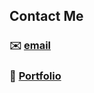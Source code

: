 ## Contact Me
### ✉️ [email](asas7715@naver.com)
### 🌟 [Portfolio](https://www.notion.so/109ee7e9ed7e4c498adc31c5a75a29c8?v=30e44d95b9e141d5bd076793cc7ff111&pvs=4)

<!--
**yoonanet/yoonanet** is a ✨ _special_ ✨ repository because its `README.md` (this file) appears on your GitHub profile.

Here are some ideas to get you started:

- 🔭 I’m currently working on ...
- 🌱 I’m currently learning ...
- 👯 I’m looking to collaborate on ...
- 🤔 I’m looking for help with ...
- 💬 Ask me about ...
- 📫 How to reach me: ...
- 😄 Pronouns: ...
- ⚡ Fun fact: ...
-->
